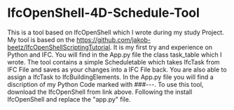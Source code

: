# IfcOpenShell-4D-Schedule-Tool

This is a tool based on IfcOpenShell which I wrote during my study Project.
My tool is based on the https://github.com/jakob-beetz/IfcOpenShellScriptingTutorial. 
It is my first try and experience on Python and IFC. You will find in the App.py file the class task_table which I wrote.
The tool contains a simple Scheduletable which takes IfcTask from IFC File and saves as your changes into a IFC File back.
You are also able to assign a IfcTask to IfcBuildingElements. 
In the App.py file you will find a discription of my Python Code marked with ###---.
To use this tool, download the IfcOpenShell from link above. Following the install IfcOpenShell and replace the "app.py" file.
